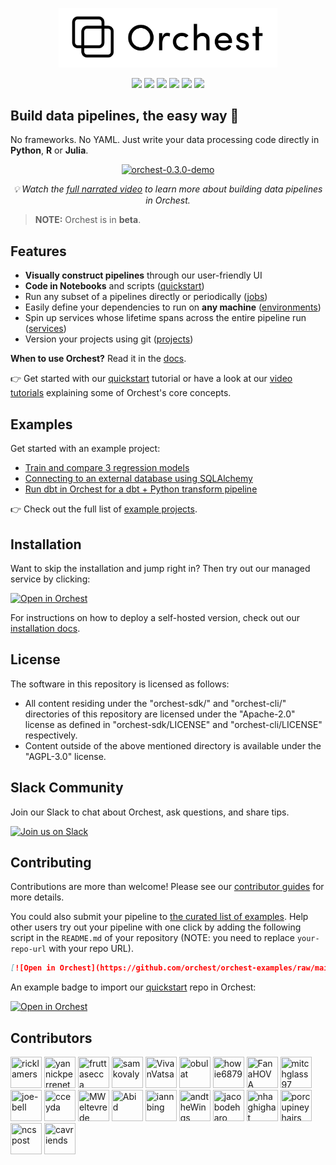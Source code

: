 <p align="center">
<a href="https://orchest.io">
  <img src="docs/source/img/logo.png" width="350px" />
</a>
</p>

<p align="center">
<a href=https://orchest.io><img src="https://img.shields.io/badge/Website-violet?style=flat&logo=webflow&labelColor=5c5c5c"></a>
<a href=https://docs.orchest.io/en/stable><img src="https://readthedocs.org/projects/orchest/badge/?version=stable&style=flat"></a>
<a href=https://www.orchest.io/video-tutorials><img src="https://img.shields.io/badge/Video tutorials-blue?style=flat&logo=airplayvideo&labelColor=5c5c5c"></a>
<a href=https://docs.orchest.io/en/stable/getting_started/quickstart.html><img src="https://img.shields.io/badge/Quickstart-blue?style=flat&logo=readthedocs&labelColor=5c5c5c&color=fc0373"></a>
<a href=https://www.orchest.io/#orchest-cloud><img src="https://img.shields.io/badge/Orchest%20Cloud-blue?style=flat&logo=iCloud&labelColor=5c5c5c&logoColor=white"></a>
<a href=https://join.slack.com/t/orchest/shared_invite/zt-g6wooj3r-6XI8TCWJrXvUnXKdIKU_8w><img src="https://img.shields.io/badge/Slack-violet?style=flat&logo=slack&labelColor=5c5c5c"></a>
</p>

## Build data pipelines, the easy way 🙌

No frameworks. No YAML. Just write your data processing code directly in **Python**, **R** or
**Julia**.

<p align="center">
<a target="_blank" href="https://vimeo.com/589879082"><img src="https://user-images.githubusercontent.com/1309307/111806797-a2c10300-88d2-11eb-9f21-bf1544f95b34.gif" width="868px" alt="orchest-0.3.0-demo" /></a/></p>
<p align="center">
  <i>💡 Watch the <a target="_blank" href="https://vimeo.com/589879082">full narrated video</a> to learn more about building data pipelines in Orchest.</i>
 </p>

> **NOTE:** Orchest is in **beta**.

## Features

- **Visually construct pipelines** through our user-friendly UI
- **Code in Notebooks** and scripts
  ([quickstart](https://docs.orchest.io/en/stable/getting_started/quickstart.html))
- Run any subset of a pipelines directly or periodically
  ([jobs](https://docs.orchest.io/en/stable/fundamentals/jobs.html))
- Easily define your dependencies to run on **any machine**
  ([environments](https://docs.orchest.io/en/stable/fundamentals/environments.html))
- Spin up services whose lifetime spans across the entire pipeline run
  ([services](https://docs.orchest.io/en/stable/fundamentals/services.html))
- Version your projects using git
  ([projects](https://docs.orchest.io/en/stable/fundamentals/projects.html))

**When to use Orchest?** Read it in the
[docs](https://docs.orchest.io/en/stable/getting_started/when_to_use_orchest.html).

👉 Get started with our
[quickstart](https://docs.orchest.io/en/stable/getting_started/quickstart.html) tutorial or have a look at our [video tutorials](https://www.orchest.io/video-tutorials) explaining some of Orchest's core concepts.

## Examples

Get started with an example project:

- [Train and compare 3 regression models](https://github.com/orchest/quickstart)
- [Connecting to an external database using SQLAlchemy](https://github.com/astrojuanlu/orchest-sqlalchemy)
- [Run dbt in Orchest for a dbt + Python transform pipeline](https://github.com/ricklamers/orchest-dbt)

👉 Check out the full list of [example projects](https://github.com/orchest/orchest-examples).

## Installation

Want to skip the installation and jump right in? Then try out our managed service by clicking:

[![Open in Orchest](https://github.com/orchest/orchest-examples/raw/main/imgs/open_in_orchest_large.svg)](https://cloud.orchest.io/)

For instructions on how to deploy a self-hosted version, check out our [installation
docs](https://docs.orchest.io/en/stable/getting_started/installation.html).

## License

The software in this repository is licensed as follows:

- All content residing under the "orchest-sdk/" and "orchest-cli/" directories of this repository
  are licensed under the "Apache-2.0" license as defined in "orchest-sdk/LICENSE" and
  "orchest-cli/LICENSE" respectively.
- Content outside of the above mentioned directory is available under the "AGPL-3.0" license.

## Slack Community

Join our Slack to chat about Orchest, ask questions, and share tips.

[![Join us on Slack](https://img.shields.io/badge/%20-Join%20us%20on%20Slack-blue?style=for-the-badge&logo=slack&labelColor=5c5c5c)](https://join.slack.com/t/orchest/shared_invite/zt-g6wooj3r-6XI8TCWJrXvUnXKdIKU_8w)

## Contributing

Contributions are more than welcome! Please see our
[contributor guides](https://docs.orchest.io/en/stable/development/contributing.html)
for more details.

You could also submit your pipeline to [the curated list of examples](https://github.com/orchest/orchest-examples). Help other users try out your pipeline with one click by adding the following script in the `README.md` of your repository (NOTE: you need to replace `your-repo-url` with your repo URL).

```markdown
[![Open in Orchest](https://github.com/orchest/orchest-examples/raw/main/imgs/open_in_orchest.svg)](https://cloud.orchest.io/?import_url=your-repo-url)
```

An example badge to import our [quickstart](https://github.com/orchest/quickstart) repo in Orchest:

[![Open in Orchest](https://github.com/orchest/orchest-examples/raw/main/imgs/open_in_orchest.svg)](https://cloud.orchest.io/?import_url=https://github.com/orchest/quickstart)

## Contributors

<!-- To get src for img: https://api.github.com/users/username -->

<a href="https://github.com/ricklamers"><img src="https://avatars2.githubusercontent.com/u/1309307?v=4" title="ricklamers" width="50" height="50"></a>
<a href="https://github.com/yannickperrenet"><img src="https://avatars0.githubusercontent.com/u/26223174?v=4" title="yannickperrenet" width="50" height="50"></a>
<a href="https://github.com/fruttasecca"><img src="https://avatars3.githubusercontent.com/u/19429509?v=4" title="fruttasecca" width="50" height="50"></a>
<a href="https://github.com/samkovaly"><img src="https://avatars2.githubusercontent.com/u/32314099?v=4" title="samkovaly" width="50" height="50"></a>
<a href="https://github.com/VivanVatsa"><img src="https://avatars0.githubusercontent.com/u/56357691?v=4" title="VivanVatsa" width="50" height="50"></a>
<a href="https://github.com/obulat"><img src="https://avatars1.githubusercontent.com/u/15233243?v=4" title="obulat" width="50" height="50"></a>
<a href="https://github.com/howie6879"><img src="https://avatars.githubusercontent.com/u/17047388?v=4" title="howie6879" width="50" height="50"></a>
<a href="https://github.com/FanaHOVA"><img src="https://avatars.githubusercontent.com/u/6490430?v=4" title="FanaHOVA" width="50" height="50"></a>
<a href="https://github.com/mitchglass97"><img src="https://avatars.githubusercontent.com/u/52224377?v=4" title="mitchglass97" width="50" height="50"></a>
<a href="https://github.com/joe-bell"><img src="https://avatars.githubusercontent.com/u/7349341?v=4" title="joe-bell" width="50" height="50"></a>
<a href="https://github.com/cceyda"><img src="https://avatars.githubusercontent.com/u/15624271?v=4" title="cceyda" width="50" height="50"></a>
<a href="https://github.com/MWeltevrede"><img src="https://avatars.githubusercontent.com/u/31962715?v=4" title="MWeltevrede" width="50" height="50"></a>
<a href="https://github.com/kingabzpro"><img src="https://avatars.githubusercontent.com/u/36753484?v=4" title="Abid" width="50" height="50"></a>
<a href="https://github.com/iannbing"><img src="https://avatars.githubusercontent.com/u/627607?v=4" title="iannbing" width="50" height="50"></a>
<a href="https://github.com/andtheWings"><img src="https://avatars.githubusercontent.com/u/5892089?v=4" title="andtheWings" width="50" height="50"></a>
<a href="https://github.com/jacobodeharo"><img src="https://avatars.githubusercontent.com/jacobodeharo?v=4" title="jacobodeharo" width="50" height="50"></a>
<a href="https://github.com/nhaghighat"><img src="https://avatars.githubusercontent.com/u/3792293?v=4" title="nhaghighat" width="50" height="50"></a>
<a href="https://github.com/porcupineyhairs"><img src="https://avatars.githubusercontent.com/u/61983466?v=4" title="porcupineyhairs" width="50" height="50"></a>
<a href="https://github.com/ncspost"><img src="https://avatars.githubusercontent.com/ncspost?v=4" title="ncspost" width="50" height="50"></a>
<a href="https://github.com/cavriends"><img src="https://avatars.githubusercontent.com/u/4497501?v=4" title="cavriends" width="50" height="50"></a>
